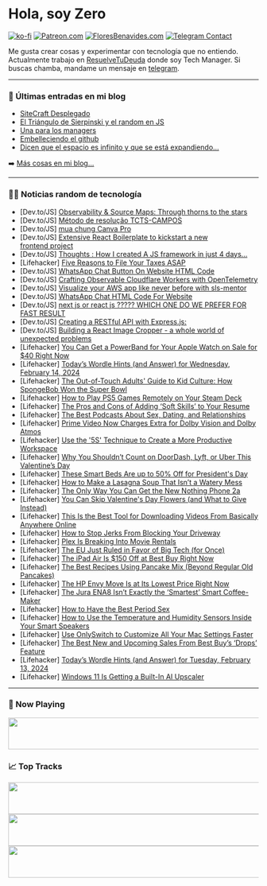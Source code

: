 # Hola, soy Zero

[![ko-fi](https://ko-fi.com/img/githubbutton_sm.svg)](https://ko-fi.com/J3J4N0LUK)
[![Patreon.com](https://img.shields.io/endpoint.svg?url=https%3A%2F%2Fshieldsio-patreon.vercel.app%2Fapi%3Fusername%3Dzerodragon%26type%3Dpatrons&style=for-the-badge)](https://patreon.com/zerodragon)
[![FloresBenavides.com](https://img.shields.io/website?down_message=oops&label=MiBlog&style=for-the-badge&up_message=online&url=https%3A%2F%2Ffloresbenavides.com)](https://floresbenavides.com)
[![Telegram Contact](https://img.shields.io/badge/escr%C3%ADbeme-ZeroDragon-%2326A5E4?style=for-the-badge&logo=telegram)](https://t.me/zerodragon)

Me gusta crear cosas y experimentar con tecnología que no entiendo.
Actualmente trabajo en [ResuelveTuDeuda](http://github.com/resuelve) donde soy Tech Manager.
Si buscas chamba, mandame un mensaje en [telegram](https://t.me/zerodragon).

---

### 📕 Últimas entradas en mi blog
<!-- BLOG-POST-LIST:START -->
- [SiteCraft Desplegado](https://floresbenavides.com/sitecraft-desplegado/)
- [El Triángulo de Sierpinski y el random en JS](https://floresbenavides.com/el-triangulo-de-sierpinski-y-el-random-en-js/)
- [Una para los managers](https://floresbenavides.com/una-para-los-managers/)
- [Embelleciendo el github](https://floresbenavides.com/embelleciendo-el-github/)
- [Dicen que el espacio es infinito y que se está expandiendo…](https://floresbenavides.com/dicen-que-el-espacio-es-infinito-y-que-se-esta-expandiendo/)
<!-- BLOG-POST-LIST:END -->

➡️ [Más cosas en mi blog...](https://floresbenavides.com)

---

### 👨‍💻 Noticias random de tecnología
<!-- TECH-POSTS:START -->
- [Dev.to/JS] [Observability &amp; Source Maps: Through thorns to the stars](https://dev.to/aantipov/observability-source-maps-through-thorns-to-the-stars-3pi4)
- [Dev.to/JS] [Método de resolução TCTS-CAMPOS](https://dev.to/julianoalvescode/metodo-de-resolucao-tcts-campos-50l7)
- [Dev.to/JS] [mua chung Canva Pro](https://dev.to/wsovn112/mua-chung-canva-pro-2jcb)
- [Dev.to/JS] [Extensive React Boilerplate to kickstart a new frontend project](https://dev.to/rodik/extensive-react-boilerplate-to-kickstart-a-new-frontend-project-1lh)
- [Dev.to/JS] [Thoughts : How I created A JS framework in just 4 days...](https://dev.to/rudransh61/thoughts-how-i-created-a-js-framework-in-just-4-days-67a)
- [Lifehacker] [Five Reasons to File Your Taxes ASAP](https://lifehacker.com/money/why-you-should-do-your-taxes-asap)
- [Dev.to/JS] [WhatsApp Chat Button On Website HTML Code](https://dev.to/imamuddinwp/whatsapp-chat-button-on-website-html-code-3g8g)
- [Dev.to/JS] [Crafting Observable Cloudflare Workers with OpenTelemetry](https://dev.to/kubeshop/crafting-observable-cloudflare-workers-with-opentelemetry-1ocm)
- [Dev.to/JS] [Visualize your AWS app like never before with sls-mentor](https://dev.to/slsbytheodo/visualize-your-aws-app-like-never-before-with-sls-mentor-2j3l)
- [Dev.to/JS] [WhatsApp Chat HTML Code For Website](https://dev.to/imamuddinwp/whatsapp-chat-html-code-for-website-53lg)
- [Dev.to/JS] [next js or react js ????? WHICH ONE DO WE PREFER FOR FAST RESULT](https://dev.to/aditya_raj_1010/next-js-or-react-js-which-one-do-we-prefer-for-fast-result-1j0m)
- [Dev.to/JS] [Creating a RESTful API with Express.js:](https://dev.to/aditya_raj_1010/creating-a-restful-api-with-expressjs-3pij)
- [Dev.to/JS] [Building a React Image Cropper - a whole world of unexpected problems](https://dev.to/mjoycemilburn/building-a-react-image-cropper-a-whole-world-of-unexpected-problems-300i)
- [Lifehacker] [You Can Get a PowerBand for Your Apple Watch on Sale for $40 Right Now](https://lifehacker.com/tech/powerband-apple-watch-sale)
- [Lifehacker] [Today’s Wordle Hints &lpar;and Answer&rpar; for Wednesday, February 14, 2024](https://lifehacker.com/entertainment/wordle-answer-today-february-14-2024)
- [Lifehacker] [The Out-of-Touch Adults&#39; Guide to Kid Culture: How SpongeBob Won the Super Bowl](https://lifehacker.com/entertainment/how-spongebob-won-the-super-bowl)
- [Lifehacker] [How to Play PS5 Games Remotely on Your Steam Deck](https://lifehacker.com/tech/how-to-play-ps5-games-remotely-on-steam-deck)
- [Lifehacker] [The Pros and Cons of Adding ‘Soft Skills’ to Your Resume](https://lifehacker.com/work/pros-and-cons-of-adding-soft-skills-to-your-resume)
- [Lifehacker] [The Best Podcasts About Sex, Dating, and Relationships](https://lifehacker.com/relationships/the-best-sex-dating-relationship-podcasts)
- [Lifehacker] [Prime Video Now Charges Extra for Dolby Vision and Dolby Atmos](https://lifehacker.com/entertainment/prime-video-now-charges-extra-for-dolby-vision-and-dolby-atmos)
- [Lifehacker] [Use the &#39;5S&#39; Technique to Create a More Productive Workspace](https://lifehacker.com/home/5s-technique-create-a-more-productive-workspace)
- [Lifehacker] [Why You Shouldn’t Count on DoorDash, Lyft, or Uber This Valentine’s Day](https://lifehacker.com/travel/dont-count-on-doordash-lyft-or-uber-this-valentines-day)
- [Lifehacker] [These Smart Beds Are up to 50% Off for President&#39;s Day](https://lifehacker.com/health/presidents-day-smart-bed-sales)
- [Lifehacker] [How to Make a Lasagna Soup That Isn’t a Watery Mess](https://lifehacker.com/food-drink/how-to-make-a-better-lasagna-soup)
- [Lifehacker] [The Only Way You Can Get the New Nothing Phone 2a](https://lifehacker.com/tech/what-we-know-about-nothing-phone-2)
- [Lifehacker] [You Can Skip Valentine&#39;s Day Flowers &lpar;and What to Give Instead&rpar;](https://lifehacker.com/what-to-give-on-valentines-day-instead-of-flowers)
- [Lifehacker] [This Is the Best Tool for Downloading Videos From Basically Anywhere Online](https://lifehacker.com/tech/cobalt-tool-for-downloading-videos-from-social-media)
- [Lifehacker] [How to Stop Jerks From Blocking Your Driveway](https://lifehacker.com/home/stop-jerks-from-blocking-your-driveway)
- [Lifehacker] [Plex Is Breaking Into Movie Rentals](https://lifehacker.com/tech/you-can-now-rent-movies-in-plex)
- [Lifehacker] [The EU Just Ruled in Favor of Big Tech &lpar;for Once&rpar;](https://lifehacker.com/tech/the-eu-ruled-in-favor-of-big-tech)
- [Lifehacker] [The iPad Air Is $150 Off at Best Buy Right Now](https://lifehacker.com/tech/ipad-air-sale-at-best-buy)
- [Lifehacker] [The Best Recipes Using Pancake Mix &lpar;Beyond Regular Old Pancakes&rpar;](https://lifehacker.com/food-drink/the-best-pancake-mix-recipes)
- [Lifehacker] [The HP Envy Move Is at Its Lowest Price Right Now](https://lifehacker.com/tech/hp-envy-move-sale)
- [Lifehacker] [The Jura ENA8 Isn’t Exactly the ‘Smartest’ Smart Coffee-Maker](https://lifehacker.com/tech/jura-ena8-review)
- [Lifehacker] [How to Have the Best Period Sex](https://lifehacker.com/relationships/how-to-have-the-best-period-sex)
- [Lifehacker] [How to Use the Temperature and Humidity Sensors Inside Your Smart Speakers](https://lifehacker.com/tech/how-to-use-the-temperature-and-humidity-sensors-inside-your-smart-speakers)
- [Lifehacker] [Use OnlySwitch to Customize All Your Mac Settings Faster](https://lifehacker.com/tech/change-hidden-mac-settings-with-onlyswitch)
- [Lifehacker] [The Best New and Upcoming Sales From Best Buy’s ‘Drops’ Feature](https://lifehacker.com/tech/best-buy-drops)
- [Lifehacker] [Today’s Wordle Hints &lpar;and Answer&rpar; for Tuesday, February 13, 2024](https://lifehacker.com/entertainment/wordle-answer-today-february-13-2024)
- [Lifehacker] [Windows 11 Is Getting a Built-In AI Upscaler](https://lifehacker.com/tech/windows-11-is-getting-a-new-ai-upscaler)<!-- TECH-POSTS:END -->

---

### 🎵 Now Playing
<a href="https://spotify-now-playing-dun.vercel.app/now-playing?open"><img src="https://spotify-now-playing-dun.vercel.app/now-playing" width="540" height="64"></a>

### 📈 Top Tracks
<a href="https://spotify-now-playing-dun.vercel.app/top-tracks?i=1&open"><img src="https://spotify-now-playing-dun.vercel.app/top-tracks?i=1" width="540" height="64"></a>
<a href="https://spotify-now-playing-dun.vercel.app/top-tracks?i=2&open"><img src="https://spotify-now-playing-dun.vercel.app/top-tracks?i=2" width="540" height="64"></a>
<a href="https://spotify-now-playing-dun.vercel.app/top-tracks?i=3&open"><img src="https://spotify-now-playing-dun.vercel.app/top-tracks?i=3" width="540" height="64"></a>
